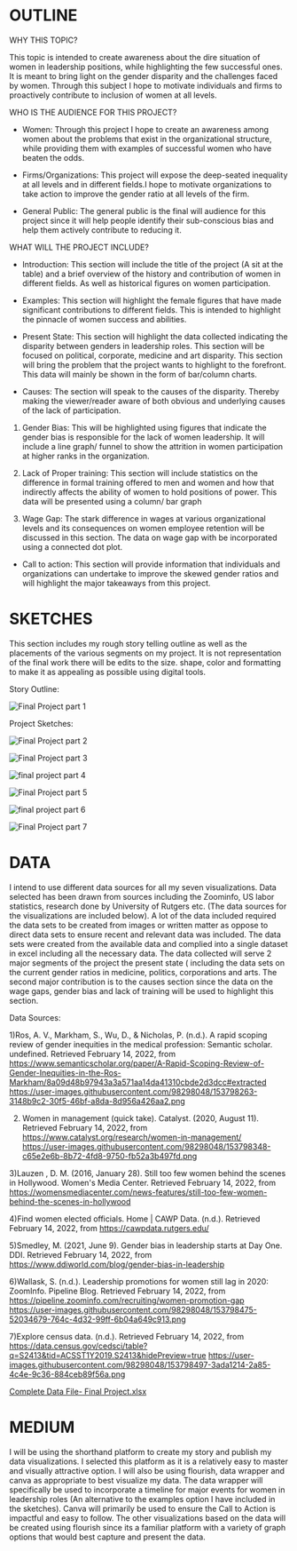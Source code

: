 # OUTLINE #

WHY THIS TOPIC?

This topic is intended to create awareness about the dire situation of women in leadership positions, while highlighting the few successful ones. It is meant to bring light on the
gender disparity and the challenges faced by women. Through this subject I hope to motivate individuals and firms to proactively contribute to inclusion of women at all levels.

WHO IS THE AUDIENCE FOR THIS PROJECT?

- Women: Through this project I hope to create an awareness among women about the problems that exist in the organizational structure, while providing them with examples of successful women who have beaten the odds.

- Firms/Organizations: This project will expose the deep-seated inequality at all levels and in different fields.I hope to motivate organizations to take action to improve the gender ratio at all levels of the firm.

- General Public: The general public is the final will audience for this project since it will help people identify their sub-conscious bias and help them actively contribute to reducing it.

WHAT WILL THE PROJECT INCLUDE?

- Introduction: This section will include the title of the project (A sit at the table) and a brief overview of the history and contribution of women in different fields. As well as historical figures on women participation.

- Examples: This section will highlight the female figures that have made significant contributions to different fields. This is intended to highlight the pinnacle of women success and abilities.

- Present State: This section will highlight the data collected indicating the disparity between genders in leadership roles. This section will be focused on political, corporate, medicine and art disparity. This section will bring the problem that the project wants to highlight to the forefront. This data will mainly be shown in the form of bar/column charts.

- Causes: The section will speak to the causes of the disparity. Thereby making the viewer/reader aware of both obvious and underlying causes of the lack of participation. 

1) Gender Bias: This will be highlighted using figures that indicate the gender bias is responsible for the lack of women leadership. It will include a line graph/ funnel to show the attrition in women participation at higher ranks in the organization.
 
2) Lack of Proper training: This section will include statistics on the difference in formal training offered to men and women and how that indirectly affects the ability of women to hold positions of power. This data will be presented using a column/ bar graph

3) Wage Gap: The stark difference in wages at various organizational levels and its consequences on women employee retention will be discussed in this section. The data on wage gap with be incorporated using a connected dot plot.

- Call to action: This section will provide information that individuals and organizations can undertake to improve the skewed gender ratios and will highlight the major takeaways from this project.

# SKETCHES #

This section includes my rough story telling outline as well as the placements of the various segments on my project. It is not representation of the final work there will be edits to the size. shape, color and formatting to make it as appealing as possible using digital tools.

Story Outline:

![Final Project part 1](https://user-images.githubusercontent.com/98298048/153942796-7b4fed80-cc3c-4508-80b1-64d0aa6d9d40.jpeg)



Project Sketches:

![Final Project part 2](https://user-images.githubusercontent.com/98298048/153942830-93333363-207b-4ed7-8343-d82bb0ead640.jpeg)

![Final Project part 3](https://user-images.githubusercontent.com/98298048/153942870-164b8fc1-2dae-443a-82bc-623cd189a96a.jpeg)

![final project part 4](https://user-images.githubusercontent.com/98298048/153940074-6042e7c4-0468-43fa-a5c9-7a34d341efd7.jpeg)

![Final Project part 5](https://user-images.githubusercontent.com/98298048/153942918-2c2fb6d3-cca9-49c4-b147-18ce7358d223.jpeg)

![final project part 6](https://user-images.githubusercontent.com/98298048/153940128-5ca318a2-d9dd-4a23-9c51-528981ab8208.jpeg)

![Final Project part 7](https://user-images.githubusercontent.com/98298048/153942984-313ce4f9-9a46-4b1f-beac-aaf659e9feea.jpeg)




# DATA #

I intend to use different data sources for all my seven visualizations. Data selected has been drawn from sources including the Zoominfo, US labor statistics, research done by University of Rutgers etc. (The data sources for the visualizations are included below). A lot of the data included required the data sets to be created from images or written matter as oppose to direct data sets to ensure recent and relevant data was included. The data sets were created from the available data and complied into a single dataset in excel including all the necessary data. The data collected will serve 2 major segments of the project the present state ( including the data sets on the current gender ratios in medicine, politics, corporations and arts. The second major contribution is to the causes section since the data on the wage gaps, gender bias and lack of training will be used to highlight this section.

Data Sources:

1)Ros, A. V., Markham, S., Wu, D., & Nicholas, P. (n.d.). A rapid scoping review of gender inequities in the medical profession: Semantic scholar. undefined. Retrieved February 14, 2022, from https://www.semanticscholar.org/paper/A-Rapid-Scoping-Review-of-Gender-Inequities-in-the-Ros-Markham/8a09d48b97943a3a571aa14da41310cbde2d3dcc#extracted
https://user-images.githubusercontent.com/98298048/153798263-3148b9c2-30f5-46bf-a8da-8d956a426aa2.png

2) Women in management (quick take). Catalyst. (2020, August 11). Retrieved February 14, 2022, from https://www.catalyst.org/research/women-in-management/
https://user-images.githubusercontent.com/98298048/153798348-c65e2e6b-8b72-4fd8-9750-fb52a3b497fd.png

3)Lauzen  , D. M. (2016, January 28). Still too few women behind the scenes in Hollywood. Women's Media Center. Retrieved February 14, 2022, from https://womensmediacenter.com/news-features/still-too-few-women-behind-the-scenes-in-hollywood 

4)Find women elected officials. Home | CAWP Data. (n.d.). Retrieved February 14, 2022, from https://cawpdata.rutgers.edu/

5)Smedley, M. (2021, June 9). Gender bias in leadership starts at Day One. DDI. Retrieved February 14, 2022, from https://www.ddiworld.com/blog/gender-bias-in-leadership 

6)Wallask, S. (n.d.). Leadership promotions for women still lag in 2020: ZoomInfo. Pipeline Blog. Retrieved February 14, 2022, from https://pipeline.zoominfo.com/recruiting/women-promotion-gap
https://user-images.githubusercontent.com/98298048/153798475-52034679-764c-4d32-99ff-6b04a649c913.png

7)Explore census data. (n.d.). Retrieved February 14, 2022, from https://data.census.gov/cedsci/table?q=S2413&tid=ACSST1Y2019.S2413&hidePreview=true
https://user-images.githubusercontent.com/98298048/153798497-3ada1214-2a85-4c4e-9c36-884ceb89f56a.png

[Complete Data File- Final Project.xlsx](https://github.com/AvniShah04/Portfolio-AvniShah/files/8057782/Complete.Data.File-.Final.Project.xlsx)

# MEDIUM #

I will be using the shorthand platform  to create my story and publish my data visualizations. I selected this platform as it is a relatively easy to master and visually attractive option. I will also be using flourish, data wrapper and canva as appropriate to best visualize my data. The data wrapper will specifically be used to incorporate a timeline for major events for women in leadership roles (An alternative to the examples option I have included in the sketches). Canva will primarily be used to ensure the Call to Action is impactful and easy to follow. The other visualizations based on the data will be created using flourish since its a familiar platform with a variety of graph options that would best capture and present the data.




